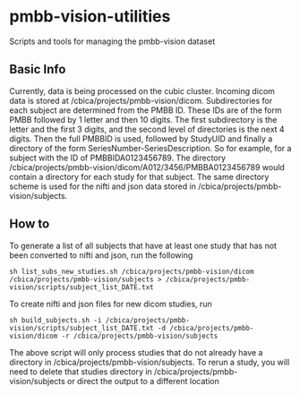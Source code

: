 # pmbb-vision-utilities
Scripts and tools for managing the pmbb-vision dataset

## Basic Info
Currently, data is being processed on the cubic cluster. Incoming dicom data is stored at /cbica/projects/pmbb-vision/dicom. Subdirectories for each subject are determined from the PMBB ID. These IDs are of the form PMBB followed by 1 letter and then 10 digits. The first subdirectory is the letter and the first 3 digits, and the second level of directories is the next 4 digits. Then the full PMBBID is used, followed by StudyUID and finally a directory of the form SeriesNumber-SeriesDescription. So for example, for a subject with the ID of PMBBIDA0123456789. The directory /cbica/projects/pmbb-vision/dicom/A012/3456/PMBBA0123456789 would contain a directory for each study for that subject. The same directory scheme is used for the nifti and json data stored in /cbica/projects/pmbb-vision/subjects. 

## How to
To generate a list of all subjects that have at least one study that has not been converted to nifti and json, run the following

``
sh list_subs_new_studies.sh /cbica/projects/pmbb-vision/dicom /cbica/projects/pmbb-vision/subjects > /cbica/projects/pmbb-vision/scripts/subject_list_DATE.txt
``

To create nifti and json files for new dicom studies, run

``
sh build_subjects.sh -i /cbica/projects/pmbb-vision/scripts/subject_list_DATE.txt -d /cbica/projects/pmbb-vision/dicom -r /cbica/projects/pmbb-vision/subjects
``

The above script will only process studies that do not already have a directory in /cbica/projects/pmbb-vision/subjects. To rerun a study, you will need to delete that studies directory in /cbica/projects/pmbb-vision/subjects or direct the output to a different location

